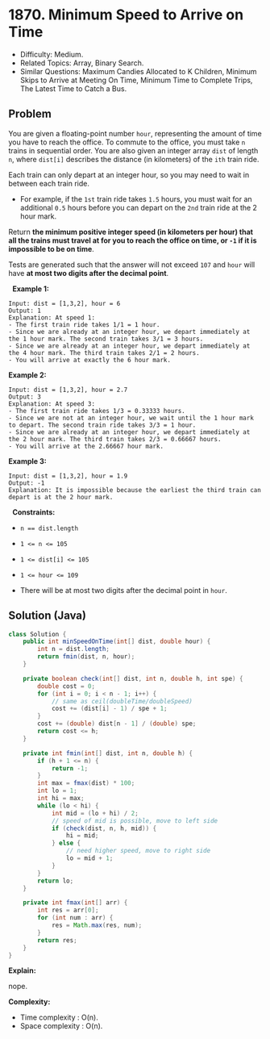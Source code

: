 # 1870. Minimum Speed to Arrive on Time

- Difficulty: Medium.
- Related Topics: Array, Binary Search.
- Similar Questions: Maximum Candies Allocated to K Children, Minimum Skips to Arrive at Meeting On Time, Minimum Time to Complete Trips, The Latest Time to Catch a Bus.

## Problem

You are given a floating-point number ```hour```, representing the amount of time you have to reach the office. To commute to the office, you must take ```n``` trains in sequential order. You are also given an integer array ```dist``` of length ```n```, where ```dist[i]``` describes the distance (in kilometers) of the ```ith``` train ride.

Each train can only depart at an integer hour, so you may need to wait in between each train ride.


	
- For example, if the ```1st``` train ride takes ```1.5``` hours, you must wait for an additional ```0.5``` hours before you can depart on the ```2nd``` train ride at the 2 hour mark.


Return **the **minimum positive integer** speed **(in kilometers per hour)** that all the trains must travel at for you to reach the office on time, or **```-1```** if it is impossible to be on time**.

Tests are generated such that the answer will not exceed ```107``` and ```hour``` will have **at most two digits after the decimal point**.

 
**Example 1:**

```
Input: dist = [1,3,2], hour = 6
Output: 1
Explanation: At speed 1:
- The first train ride takes 1/1 = 1 hour.
- Since we are already at an integer hour, we depart immediately at the 1 hour mark. The second train takes 3/1 = 3 hours.
- Since we are already at an integer hour, we depart immediately at the 4 hour mark. The third train takes 2/1 = 2 hours.
- You will arrive at exactly the 6 hour mark.
```

**Example 2:**

```
Input: dist = [1,3,2], hour = 2.7
Output: 3
Explanation: At speed 3:
- The first train ride takes 1/3 = 0.33333 hours.
- Since we are not at an integer hour, we wait until the 1 hour mark to depart. The second train ride takes 3/3 = 1 hour.
- Since we are already at an integer hour, we depart immediately at the 2 hour mark. The third train takes 2/3 = 0.66667 hours.
- You will arrive at the 2.66667 hour mark.
```

**Example 3:**

```
Input: dist = [1,3,2], hour = 1.9
Output: -1
Explanation: It is impossible because the earliest the third train can depart is at the 2 hour mark.
```

 
**Constraints:**


	
- ```n == dist.length```
	
- ```1 <= n <= 105```
	
- ```1 <= dist[i] <= 105```
	
- ```1 <= hour <= 109```
	
- There will be at most two digits after the decimal point in ```hour```.



## Solution (Java)

```java
class Solution {
    public int minSpeedOnTime(int[] dist, double hour) {
        int n = dist.length;
        return fmin(dist, n, hour);
    }

    private boolean check(int[] dist, int n, double h, int spe) {
        double cost = 0;
        for (int i = 0; i < n - 1; i++) {
            // same as ceil(doubleTime/doubleSpeed)
            cost += (dist[i] - 1) / spe + 1;
        }
        cost += (double) dist[n - 1] / (double) spe;
        return cost <= h;
    }

    private int fmin(int[] dist, int n, double h) {
        if (h + 1 <= n) {
            return -1;
        }
        int max = fmax(dist) * 100;
        int lo = 1;
        int hi = max;
        while (lo < hi) {
            int mid = (lo + hi) / 2;
            // speed of mid is possible, move to left side
            if (check(dist, n, h, mid)) {
                hi = mid;
            } else {
                // need higher speed, move to right side
                lo = mid + 1;
            }
        }
        return lo;
    }

    private int fmax(int[] arr) {
        int res = arr[0];
        for (int num : arr) {
            res = Math.max(res, num);
        }
        return res;
    }
}
```

**Explain:**

nope.

**Complexity:**

* Time complexity : O(n).
* Space complexity : O(n).
